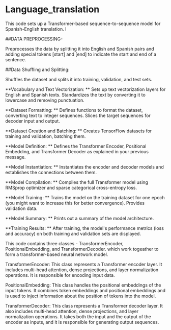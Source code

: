 # Language_translation
  
This code sets up a Transformer-based sequence-to-sequence model for Spanish-English translation. I

##DATA PREPROCESSING-

Preprocesses the data by splitting it into English and Spanish pairs and adding special tokens [start] and [end] to indicate the start and end of a sentence.

##Data Shuffling and Splitting:

Shuffles the dataset and splits it into training, validation, and test sets.


**Vocabulary and Text Vectorization:
**
Sets up text vectorization layers for English and Spanish texts.
Standardizes the text by converting it to lowercase and removing punctuation.


**Dataset Formatting:
**
Defines functions to format the dataset, converting text to integer sequences.
Slices the target sequences for decoder input and output.


**Dataset Creation and Batching:
**
Creates TensorFlow datasets for training and validation, batching them.


**Model Definition:
**
Defines the Transformer Encoder, Positional Embedding, and Transformer Decoder as explained in your previous message.


**Model Instantiation:
**
Instantiates the encoder and decoder models and establishes the connections between them.


**Model Compilation:
**
Compiles the full Transformer model using RMSprop optimizer and sparse categorical cross-entropy loss.


**Model Training:
**
Trains the model on the training dataset for one epoch (you might want to increase this for better convergence).
Provides validation data.


**Model Summary:
**
Prints out a summary of the model architecture.


**Training Results:
**
After training, the model's performance metrics (loss and accuracy) on both training and validation sets are displayed.



This code contains three classes - TransformerEncoder, PositionalEmbedding, and TransformerDecoder. which work togeather to form a transformer-based neural network model.

TransformerEncoder: This class represents a Transformer encoder layer. It includes multi-head attention, dense projections, and layer normalization operations. It is responsible for encoding input data.

PositionalEmbedding: This class handles the positional embeddings of the input tokens. It combines token embeddings and positional embeddings and is used to inject information about the position of tokens into the model.

TransformerDecoder: This class represents a Transformer decoder layer. It also includes multi-head attention, dense projections, and layer normalization operations. It takes both the input and the output of the encoder as inputs, and it is responsible for generating output sequences.


